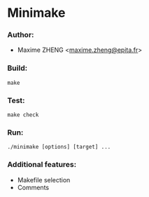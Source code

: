 # Minimake

### Author:

* Maxime ZHENG \<maxime.zheng@epita.fr\>

### Build:

```
make
```

### Test:

```
make check
```

### Run:

```
./minimake [options] [target] ...
```
### Additional features:

* Makefile selection
* Comments
